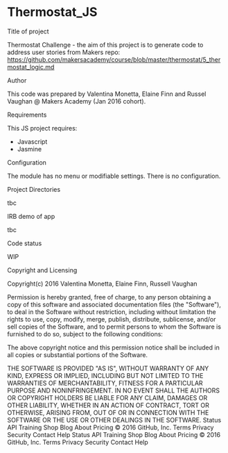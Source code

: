 # Thermostat_JS

Title of project

Thermostat Challenge - the aim of this project is to generate code to address user stories from Makers repo: https://github.com/makersacademy/course/blob/master/thermostat/5_thermostat_logic.md

Author

This code was prepared by Valentina Monetta, Elaine Finn and Russel Vaughan @ Makers Academy (Jan 2016 cohort).

Requirements

This JS project requires:

- Javascript
- Jasmine


Configuration

The module has no menu or modifiable settings. There is no configuration.

Project Directories

tbc

IRB demo of app

tbc

Code status

WIP

Copyright and Licensing

Copyright(c) 2016 Valentina Monetta, Elaine Finn, Russell Vaughan

Permission is hereby granted, free of charge, to any person obtaining a copy of this software and associated documentation files (the "Software"), to deal in the Software without restriction, including without limitation the rights to use, copy, modify, merge, publish, distribute, sublicense, and/or sell copies of the Software, and to permit persons to whom the Software is furnished to do so, subject to the following conditions:

The above copyright notice and this permission notice shall be included in all copies or substantial portions of the Software.

THE SOFTWARE IS PROVIDED "AS IS", WITHOUT WARRANTY OF ANY KIND, EXPRESS OR IMPLIED, INCLUDING BUT NOT LIMITED TO THE WARRANTIES OF MERCHANTABILITY, FITNESS FOR A PARTICULAR PURPOSE AND NONINFRINGEMENT. IN NO EVENT SHALL THE AUTHORS OR COPYRIGHT HOLDERS BE LIABLE FOR ANY CLAIM, DAMAGES OR OTHER LIABILITY, WHETHER IN AN ACTION OF CONTRACT, TORT OR OTHERWISE, ARISING FROM, OUT OF OR IN CONNECTION WITH THE SOFTWARE OR THE USE OR OTHER DEALINGS IN THE SOFTWARE. Status API Training Shop Blog About Pricing © 2016 GitHub, Inc. Terms Privacy Security Contact Help
Status API Training Shop Blog About Pricing
© 2016 GitHub, Inc. Terms Privacy Security Contact Help
